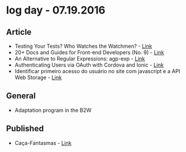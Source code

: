 # log day - 07.19.2016

## Article

- Testing Your Tests? Who Watches the Watchmen? - [Link](https://www.sitepoint.com/testing-your-tests-who-watches-the-watchmen/)
- 20+ Docs and Guides for Front-end Developers (No. 9) - [Link](https://www.sitepoint.com/20-docs-guides-front-end-developers-9/)
- An Alternative to Regular Expressions: agp-exp - [Link](https://www.sitepoint.com/alternative-to-regular-expressions/)
- Authenticating Users via OAuth with Cordova and Ionic - [Link](https://www.sitepoint.com/authenticating-users-via-oauth-with-cordova-and-ionic/)
- Identificar primeiro acesso do usuário no site com javascript e a API Web Storage - [Link](http://www2.codigosecafe.com/site/identificar-primeiro-acesso-do-usuario-no-site-com-javascript-e-a-api-web-storage-dicas-de-programacao/)


## General

- Adaptation program in the B2W


## Published

- Caça-Fantasmas - [Link](http://imhomovies.com.br/opinions/em-cartaz/ghostbusters-2016/)
